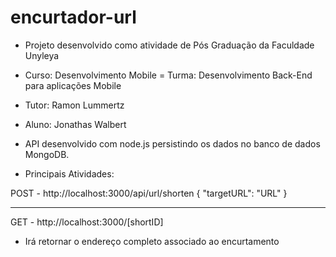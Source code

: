# encurtador-url

- Projeto desenvolvido como atividade de Pós Graduação da Faculdade Unyleya
- Curso: Desenvolvimento Mobile
= Turma: Desenvolvimento Back-End para aplicações Mobile
- Tutor: Ramon Lummertz
- Aluno: Jonathas Walbert

- API desenvolvido com node.js persistindo os dados no banco de dados MongoDB.

- Principais Atividades:

POST - http://localhost:3000/api/url/shorten
{
  "targetURL": "URL"
}

-----


GET - http://localhost:3000/[shortID]
- Irá retornar o endereço completo associado ao encurtamento
